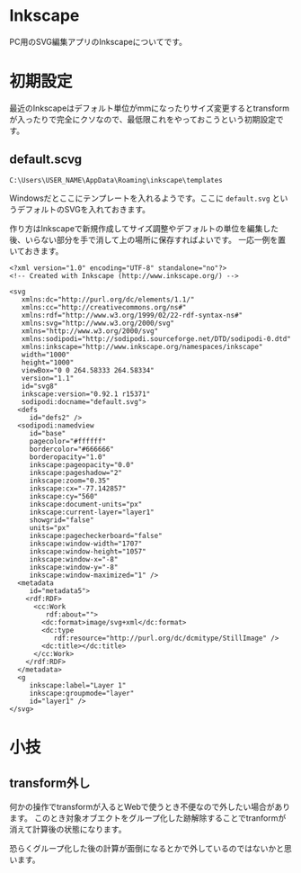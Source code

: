 # Inkscape

PC用のSVG編集アプリのInkscapeについてです。

# 初期設定

最近のInkscapeはデフォルト単位がmmになったりサイズ変更するとtransformが入ったりで完全にクソなので、最低限これをやっておこうという初期設定です。

## default.scvg

`C:\Users\USER_NAME\AppData\Roaming\inkscape\templates`

Windowsだとここにテンプレートを入れるようです。ここに `default.svg` というデフォルトのSVGを入れておきます。

作り方はInkscapeで新規作成してサイズ調整やデフォルトの単位を編集した後、いらない部分を手で消して上の場所に保存すればよいです。
一応一例を置いておきます。

```
<?xml version="1.0" encoding="UTF-8" standalone="no"?>
<!-- Created with Inkscape (http://www.inkscape.org/) -->

<svg
   xmlns:dc="http://purl.org/dc/elements/1.1/"
   xmlns:cc="http://creativecommons.org/ns#"
   xmlns:rdf="http://www.w3.org/1999/02/22-rdf-syntax-ns#"
   xmlns:svg="http://www.w3.org/2000/svg"
   xmlns="http://www.w3.org/2000/svg"
   xmlns:sodipodi="http://sodipodi.sourceforge.net/DTD/sodipodi-0.dtd"
   xmlns:inkscape="http://www.inkscape.org/namespaces/inkscape"
   width="1000"
   height="1000"
   viewBox="0 0 264.58333 264.58334"
   version="1.1"
   id="svg8"
   inkscape:version="0.92.1 r15371"
   sodipodi:docname="default.svg">
  <defs
     id="defs2" />
  <sodipodi:namedview
     id="base"
     pagecolor="#ffffff"
     bordercolor="#666666"
     borderopacity="1.0"
     inkscape:pageopacity="0.0"
     inkscape:pageshadow="2"
     inkscape:zoom="0.35"
     inkscape:cx="-77.142857"
     inkscape:cy="560"
     inkscape:document-units="px"
     inkscape:current-layer="layer1"
     showgrid="false"
     units="px"
     inkscape:pagecheckerboard="false"
     inkscape:window-width="1707"
     inkscape:window-height="1057"
     inkscape:window-x="-8"
     inkscape:window-y="-8"
     inkscape:window-maximized="1" />
  <metadata
     id="metadata5">
    <rdf:RDF>
      <cc:Work
         rdf:about="">
        <dc:format>image/svg+xml</dc:format>
        <dc:type
           rdf:resource="http://purl.org/dc/dcmitype/StillImage" />
        <dc:title></dc:title>
      </cc:Work>
    </rdf:RDF>
  </metadata>
  <g
     inkscape:label="Layer 1"
     inkscape:groupmode="layer"
     id="layer1" />
</svg>
```

# 小技

## transform外し

何かの操作でtransformが入るとWebで使うとき不便なので外したい場合があります。
このとき対象オブエクトをグループ化した跡解除することでtranformが消えて計算後の状態になります。

恐らくグループ化した後の計算が面倒になるとかで外しているのではないかと思います。
